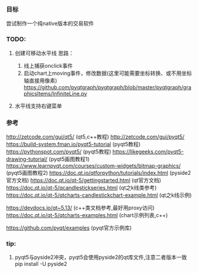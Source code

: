 ### 目标
尝试制作一个纯native版本的交易软件

### TODO:
1. 创建可移动水平线
   思路：
      1. 线上捕获onclick事件
      2. 启动chart上moving事件，修改数据(这里可能需要坐标转换、或不用坐标轴直接用像素)
   https://github.com/pyqtgraph/pyqtgraph/blob/master/pyqtgraph/graphicsItems/InfiniteLine.py

2. 水平线支持右键菜单

### 参考
http://zetcode.com/gui/qt5/ (qt5,c++教程)
http://zetcode.com/gui/pyqt5/
https://build-system.fman.io/pyqt5-tutorial (pyqt5教程)
https://pythonspot.com/pyqt5/ (pyqt5教程)
https://likegeeks.com/pyqt5-drawing-tutorial/ (pyqt5画图教程1)
https://www.learnpyqt.com/courses/custom-widgets/bitmap-graphics/ (pyqt5画图教程2)
https://doc.qt.io/qtforpython/tutorials/index.html (pyside2官方文档)
https://doc.qt.io/qt-5/gettingstarted.html (qt官方文档)
https://doc.qt.io/qt-5/qcandlestickseries.html (qt之k线类参考)
https://doc.qt.io/qt-5/qtcharts-candlestickchart-example.html (qt之k线示例)

https://devdocs.io/qt~5.13/ (c++类文档参考,最好用proxy访问)
https://doc.qt.io/qt-5/qtcharts-examples.html  (chart示例列表,c++)

https://github.com/pyqt/examples (pyqt官方示例库)
### tip:
1. pyqt5与pyside2冲突，pyqt5会使用pyside2的qt库文件,注意二者版本一致
   pip install -U pyside2